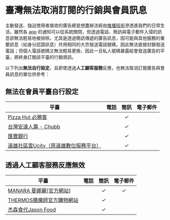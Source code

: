 # 臺灣無法取消訂閱的行銷與會員訊息

主動發送、強迫使用者接收的廣告總是想盡辦法經由[推播技術](https://zh.wikipedia.org/wiki/%E6%8E%A8%E9%80%81%E6%8A%80%E6%9C%AF)滲透進我們的日常生活。雖然各 [app](https://zh.wikipedia.org/wiki/%E6%B5%81%E5%8B%95%E6%87%89%E7%94%A8%E7%A8%8B%E5%BC%8F) 的通知可以從系統關閉，但透過電話、簡訊與電子郵件入侵的訊息卻無法輕易地被排除。尤其是透過簡訊傳遞的廣告訊息，因可能與其他服務的重要訊息（如身分認證訊息）共用相同的大宗發送電話號碼，因此無法直接封鎖發送電話；但個人電話號碼又無法輕易更換，因此一旦私人號碼暴露給會發送廣告的平臺，將終身訂閱該平臺的行銷資訊。

以下列出**無法自行設定**，且即使透過**人工顧客服務**反應，也無法取消訂閱廣告與會員訊息的單位供參考：

## 無法在會員平臺自行設定

| 平臺                                                         | 電話 | 簡訊 | 電子郵件 |
| ------------------------------------------------------------ | :--: | :--: | :------: |
| [Pizza Hut 必勝客](https://www.pizzahut.com.tw/)             |      |  ✓   |          |
| [台灣安達人壽 - Chubb](https://www.chubb.com/)               |      |  ✓   |          |
| [匯豐銀行](https://www.hsbc.com.tw/)                         |      |  ✓   |          |
| [遠雄社區雲Ucity（原遠雄數位服務平台）](https://www.u-city.com.tw/) |      |  ✓   |          |

## 透過人工顧客服務反應無效

| 平臺                                                        | 電話 | 簡訊 | 電子郵件 |
| ----------------------------------------------------------- | :--: | :--: | :------: |
| [MANARA 曼娜麗[官方網站]](https://www.manara.asia/)         |      |  ✓   |    ✓     |
| [THERMOS膳魔師官方購物網站](https://www.thermos-eshop.com/) |      |  ✓   |          |
| [杰森食代Jason Food](https://www.jasonfood.com.tw/)         |      |  ✓   |          |
